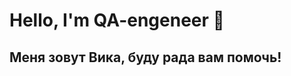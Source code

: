 # Hello, I'm QA-engeneer 👋
## Меня зовут Вика, буду рада вам помочь!
<!--
###В настоящее время ищу работу в продуктовой команде или проекте, где смогу максимально сфокусироваться и принять участие в разных этапах разработки и дизайна.
В первую очередь интересует возможность развиваться, как специалист и работа в дружной команде.
Готова тестировать вручную и брать ответственность за сроки и качество.
Готова к потоку новой информации, системному отсутствию документации (напишу сама), ненормативному графику и горящим срокам.

**aksolotoly/aksolotoly** is a ✨ _special_ ✨ repository because its `README.md` (this file) appears on your GitHub profile.

Here are some ideas to get you started:

- 🔭 I’m currently working on ...
- 🌱 I’m currently learning ...
- 👯 I’m looking to collaborate on ...
- 🤔 I’m looking for help with ...
- 💬 Ask me about ...
- 📫 How to reach me: ...
- 😄 Pronouns: ...
- ⚡ Fun fact: ...
-->
